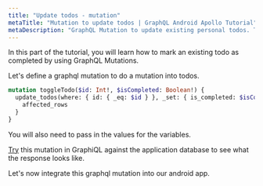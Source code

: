 ```yaml
---
title: "Update todos - mutation"
metaTitle: "Mutation to update todos | GraphQL Android Apollo Tutorial"
metaDescription: "GraphQL Mutation to update existing personal todos. Try the mutation in GraphiQL, passing the Authorization token to mark a todo as completed"
---
```


In this part of the tutorial, you will learn how to mark an existing todo as completed by using GraphQL Mutations.

Let's define a graphql mutation to do a mutation into todos.

```graphql
mutation toggleTodo($id: Int!, $isCompleted: Boolean!) {
  update_todos(where: { id: { _eq: $id } }, _set: { is_completed: $isCompleted }) {
    affected_rows
  }
}
```

You will also need to pass in the values for the variables.

[Try](https://hasura.io/learn/graphql/graphiql) this mutation in GraphiQL against the application database to see what the response looks like.

Let's now integrate this graphql mutation into our android app.
